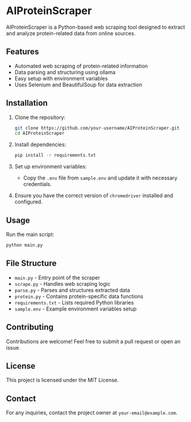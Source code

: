 # AIProteinScraper

AIProteinScraper is a Python-based web scraping tool designed to extract and analyze protein-related data from online sources.

## Features

- Automated web scraping of protein-related information
- Data parsing and structuring using ollama
- Easy setup with environment variables
- Uses Selenium and BeautifulSoup for data extraction

## Installation

1. Clone the repository:

   ```sh
   git clone https://github.com/your-username/AIProteinScraper.git
   cd AIProteinScraper
   ```

2. Install dependencies:

   ```sh
   pip install -r requirements.txt
   ```

3. Set up environment variables:

   - Copy the `.env` file from `sample.env` and update it with necessary credentials.

4. Ensure you have the correct version of `chromedriver` installed and configured.

## Usage

Run the main script:

```sh
python main.py
```

## File Structure

- `main.py` - Entry point of the scraper
- `scrape.py` - Handles web scraping logic
- `parse.py` - Parses and structures extracted data
- `protein.py` - Contains protein-specific data functions
- `requirements.txt` - Lists required Python libraries
- `sample.env` - Example environment variables setup

## Contributing

Contributions are welcome! Feel free to submit a pull request or open an issue.

## License

This project is licensed under the MIT License.

## Contact

For any inquiries, contact the project owner at `your-email@example.com`.

